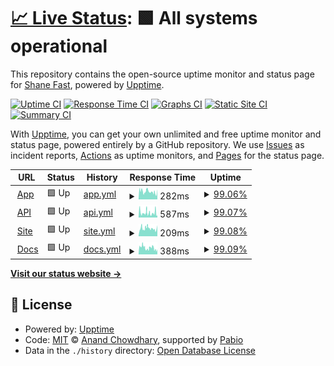 # [📈 Live Status](https://status.testronaut.app): <!--live status--> **🟩 All systems operational**

This repository contains the open-source uptime monitor and status page for [Shane Fast](https://status.testronaut.app), powered by [Upptime](https://github.com/upptime/upptime).

[![Uptime CI](https://github.com/scfast/testronaut-status/workflows/Uptime%20CI/badge.svg)](https://github.com/scfast/testronaut-status/actions?query=workflow%3A%22Uptime+CI%22)
[![Response Time CI](https://github.com/scfast/testronaut-status/workflows/Response%20Time%20CI/badge.svg)](https://github.com/scfast/testronaut-status/actions?query=workflow%3A%22Response+Time+CI%22)
[![Graphs CI](https://github.com/scfast/testronaut-status/workflows/Graphs%20CI/badge.svg)](https://github.com/scfast/testronaut-status/actions?query=workflow%3A%22Graphs+CI%22)
[![Static Site CI](https://github.com/scfast/testronaut-status/workflows/Static%20Site%20CI/badge.svg)](https://github.com/scfast/testronaut-status/actions?query=workflow%3A%22Static+Site+CI%22)
[![Summary CI](https://github.com/scfast/testronaut-status/workflows/Summary%20CI/badge.svg)](https://github.com/scfast/testronaut-status/actions?query=workflow%3A%22Summary+CI%22)

With [Upptime](https://upptime.js.org), you can get your own unlimited and free uptime monitor and status page, powered entirely by a GitHub repository. We use [Issues](https://github.com/scfast/testronaut-status/issues) as incident reports, [Actions](https://github.com/scfast/testronaut-status/actions) as uptime monitors, and [Pages](https://status.testronaut.app) for the status page.

<!--start: status pages-->
<!-- This summary is generated by Upptime (https://github.com/upptime/upptime) -->
<!-- Do not edit this manually, your changes will be overwritten -->
<!-- prettier-ignore -->
| URL | Status | History | Response Time | Uptime |
| --- | ------ | ------- | ------------- | ------ |
| <img alt="" src="https://icons.duckduckgo.com/ip3/mission.testronaut.app.ico" height="13"> [App](https://mission.testronaut.app/api/health) | 🟩 Up | [app.yml](https://github.com/mission-testronaut/testronaut-status/commits/HEAD/history/app.yml) | <details><summary><img alt="Response time graph" src="./graphs/app/response-time-week.png" height="20"> 282ms</summary><br><a href="https://status.testronaut.app/history/app"><img alt="Response time 411" src="https://img.shields.io/endpoint?url=https%3A%2F%2Fraw.githubusercontent.com%2Fmission-testronaut%2Ftestronaut-status%2FHEAD%2Fapi%2Fapp%2Fresponse-time.json"></a><br><a href="https://status.testronaut.app/history/app"><img alt="24-hour response time 266" src="https://img.shields.io/endpoint?url=https%3A%2F%2Fraw.githubusercontent.com%2Fmission-testronaut%2Ftestronaut-status%2FHEAD%2Fapi%2Fapp%2Fresponse-time-day.json"></a><br><a href="https://status.testronaut.app/history/app"><img alt="7-day response time 282" src="https://img.shields.io/endpoint?url=https%3A%2F%2Fraw.githubusercontent.com%2Fmission-testronaut%2Ftestronaut-status%2FHEAD%2Fapi%2Fapp%2Fresponse-time-week.json"></a><br><a href="https://status.testronaut.app/history/app"><img alt="30-day response time 411" src="https://img.shields.io/endpoint?url=https%3A%2F%2Fraw.githubusercontent.com%2Fmission-testronaut%2Ftestronaut-status%2FHEAD%2Fapi%2Fapp%2Fresponse-time-month.json"></a><br><a href="https://status.testronaut.app/history/app"><img alt="1-year response time 411" src="https://img.shields.io/endpoint?url=https%3A%2F%2Fraw.githubusercontent.com%2Fmission-testronaut%2Ftestronaut-status%2FHEAD%2Fapi%2Fapp%2Fresponse-time-year.json"></a></details> | <details><summary><a href="https://status.testronaut.app/history/app">99.06%</a></summary><a href="https://status.testronaut.app/history/app"><img alt="All-time uptime 99.34%" src="https://img.shields.io/endpoint?url=https%3A%2F%2Fraw.githubusercontent.com%2Fmission-testronaut%2Ftestronaut-status%2FHEAD%2Fapi%2Fapp%2Fuptime.json"></a><br><a href="https://status.testronaut.app/history/app"><img alt="24-hour uptime 100.00%" src="https://img.shields.io/endpoint?url=https%3A%2F%2Fraw.githubusercontent.com%2Fmission-testronaut%2Ftestronaut-status%2FHEAD%2Fapi%2Fapp%2Fuptime-day.json"></a><br><a href="https://status.testronaut.app/history/app"><img alt="7-day uptime 99.06%" src="https://img.shields.io/endpoint?url=https%3A%2F%2Fraw.githubusercontent.com%2Fmission-testronaut%2Ftestronaut-status%2FHEAD%2Fapi%2Fapp%2Fuptime-week.json"></a><br><a href="https://status.testronaut.app/history/app"><img alt="30-day uptime 99.34%" src="https://img.shields.io/endpoint?url=https%3A%2F%2Fraw.githubusercontent.com%2Fmission-testronaut%2Ftestronaut-status%2FHEAD%2Fapi%2Fapp%2Fuptime-month.json"></a><br><a href="https://status.testronaut.app/history/app"><img alt="1-year uptime 99.34%" src="https://img.shields.io/endpoint?url=https%3A%2F%2Fraw.githubusercontent.com%2Fmission-testronaut%2Ftestronaut-status%2FHEAD%2Fapi%2Fapp%2Fuptime-year.json"></a></details>
| <img alt="" src="https://icons.duckduckgo.com/ip3/api.testronaut.app.ico" height="13"> [API](https://api.testronaut.app/api/health) | 🟩 Up | [api.yml](https://github.com/mission-testronaut/testronaut-status/commits/HEAD/history/api.yml) | <details><summary><img alt="Response time graph" src="./graphs/api/response-time-week.png" height="20"> 587ms</summary><br><a href="https://status.testronaut.app/history/api"><img alt="Response time 616" src="https://img.shields.io/endpoint?url=https%3A%2F%2Fraw.githubusercontent.com%2Fmission-testronaut%2Ftestronaut-status%2FHEAD%2Fapi%2Fapi%2Fresponse-time.json"></a><br><a href="https://status.testronaut.app/history/api"><img alt="24-hour response time 626" src="https://img.shields.io/endpoint?url=https%3A%2F%2Fraw.githubusercontent.com%2Fmission-testronaut%2Ftestronaut-status%2FHEAD%2Fapi%2Fapi%2Fresponse-time-day.json"></a><br><a href="https://status.testronaut.app/history/api"><img alt="7-day response time 587" src="https://img.shields.io/endpoint?url=https%3A%2F%2Fraw.githubusercontent.com%2Fmission-testronaut%2Ftestronaut-status%2FHEAD%2Fapi%2Fapi%2Fresponse-time-week.json"></a><br><a href="https://status.testronaut.app/history/api"><img alt="30-day response time 616" src="https://img.shields.io/endpoint?url=https%3A%2F%2Fraw.githubusercontent.com%2Fmission-testronaut%2Ftestronaut-status%2FHEAD%2Fapi%2Fapi%2Fresponse-time-month.json"></a><br><a href="https://status.testronaut.app/history/api"><img alt="1-year response time 616" src="https://img.shields.io/endpoint?url=https%3A%2F%2Fraw.githubusercontent.com%2Fmission-testronaut%2Ftestronaut-status%2FHEAD%2Fapi%2Fapi%2Fresponse-time-year.json"></a></details> | <details><summary><a href="https://status.testronaut.app/history/api">99.07%</a></summary><a href="https://status.testronaut.app/history/api"><img alt="All-time uptime 99.35%" src="https://img.shields.io/endpoint?url=https%3A%2F%2Fraw.githubusercontent.com%2Fmission-testronaut%2Ftestronaut-status%2FHEAD%2Fapi%2Fapi%2Fuptime.json"></a><br><a href="https://status.testronaut.app/history/api"><img alt="24-hour uptime 100.00%" src="https://img.shields.io/endpoint?url=https%3A%2F%2Fraw.githubusercontent.com%2Fmission-testronaut%2Ftestronaut-status%2FHEAD%2Fapi%2Fapi%2Fuptime-day.json"></a><br><a href="https://status.testronaut.app/history/api"><img alt="7-day uptime 99.07%" src="https://img.shields.io/endpoint?url=https%3A%2F%2Fraw.githubusercontent.com%2Fmission-testronaut%2Ftestronaut-status%2FHEAD%2Fapi%2Fapi%2Fuptime-week.json"></a><br><a href="https://status.testronaut.app/history/api"><img alt="30-day uptime 99.35%" src="https://img.shields.io/endpoint?url=https%3A%2F%2Fraw.githubusercontent.com%2Fmission-testronaut%2Ftestronaut-status%2FHEAD%2Fapi%2Fapi%2Fuptime-month.json"></a><br><a href="https://status.testronaut.app/history/api"><img alt="1-year uptime 99.35%" src="https://img.shields.io/endpoint?url=https%3A%2F%2Fraw.githubusercontent.com%2Fmission-testronaut%2Ftestronaut-status%2FHEAD%2Fapi%2Fapi%2Fuptime-year.json"></a></details>
| <img alt="" src="https://icons.duckduckgo.com/ip3/testronaut.app.ico" height="13"> [Site](https://testronaut.app) | 🟩 Up | [site.yml](https://github.com/mission-testronaut/testronaut-status/commits/HEAD/history/site.yml) | <details><summary><img alt="Response time graph" src="./graphs/site/response-time-week.png" height="20"> 209ms</summary><br><a href="https://status.testronaut.app/history/site"><img alt="Response time 292" src="https://img.shields.io/endpoint?url=https%3A%2F%2Fraw.githubusercontent.com%2Fmission-testronaut%2Ftestronaut-status%2FHEAD%2Fapi%2Fsite%2Fresponse-time.json"></a><br><a href="https://status.testronaut.app/history/site"><img alt="24-hour response time 181" src="https://img.shields.io/endpoint?url=https%3A%2F%2Fraw.githubusercontent.com%2Fmission-testronaut%2Ftestronaut-status%2FHEAD%2Fapi%2Fsite%2Fresponse-time-day.json"></a><br><a href="https://status.testronaut.app/history/site"><img alt="7-day response time 209" src="https://img.shields.io/endpoint?url=https%3A%2F%2Fraw.githubusercontent.com%2Fmission-testronaut%2Ftestronaut-status%2FHEAD%2Fapi%2Fsite%2Fresponse-time-week.json"></a><br><a href="https://status.testronaut.app/history/site"><img alt="30-day response time 292" src="https://img.shields.io/endpoint?url=https%3A%2F%2Fraw.githubusercontent.com%2Fmission-testronaut%2Ftestronaut-status%2FHEAD%2Fapi%2Fsite%2Fresponse-time-month.json"></a><br><a href="https://status.testronaut.app/history/site"><img alt="1-year response time 292" src="https://img.shields.io/endpoint?url=https%3A%2F%2Fraw.githubusercontent.com%2Fmission-testronaut%2Ftestronaut-status%2FHEAD%2Fapi%2Fsite%2Fresponse-time-year.json"></a></details> | <details><summary><a href="https://status.testronaut.app/history/site">99.08%</a></summary><a href="https://status.testronaut.app/history/site"><img alt="All-time uptime 99.39%" src="https://img.shields.io/endpoint?url=https%3A%2F%2Fraw.githubusercontent.com%2Fmission-testronaut%2Ftestronaut-status%2FHEAD%2Fapi%2Fsite%2Fuptime.json"></a><br><a href="https://status.testronaut.app/history/site"><img alt="24-hour uptime 100.00%" src="https://img.shields.io/endpoint?url=https%3A%2F%2Fraw.githubusercontent.com%2Fmission-testronaut%2Ftestronaut-status%2FHEAD%2Fapi%2Fsite%2Fuptime-day.json"></a><br><a href="https://status.testronaut.app/history/site"><img alt="7-day uptime 99.08%" src="https://img.shields.io/endpoint?url=https%3A%2F%2Fraw.githubusercontent.com%2Fmission-testronaut%2Ftestronaut-status%2FHEAD%2Fapi%2Fsite%2Fuptime-week.json"></a><br><a href="https://status.testronaut.app/history/site"><img alt="30-day uptime 99.39%" src="https://img.shields.io/endpoint?url=https%3A%2F%2Fraw.githubusercontent.com%2Fmission-testronaut%2Ftestronaut-status%2FHEAD%2Fapi%2Fsite%2Fuptime-month.json"></a><br><a href="https://status.testronaut.app/history/site"><img alt="1-year uptime 99.39%" src="https://img.shields.io/endpoint?url=https%3A%2F%2Fraw.githubusercontent.com%2Fmission-testronaut%2Ftestronaut-status%2FHEAD%2Fapi%2Fsite%2Fuptime-year.json"></a></details>
| <img alt="" src="https://icons.duckduckgo.com/ip3/docs.testronaut.app.ico" height="13"> [Docs](https://docs.testronaut.app) | 🟩 Up | [docs.yml](https://github.com/mission-testronaut/testronaut-status/commits/HEAD/history/docs.yml) | <details><summary><img alt="Response time graph" src="./graphs/docs/response-time-week.png" height="20"> 388ms</summary><br><a href="https://status.testronaut.app/history/docs"><img alt="Response time 404" src="https://img.shields.io/endpoint?url=https%3A%2F%2Fraw.githubusercontent.com%2Fmission-testronaut%2Ftestronaut-status%2FHEAD%2Fapi%2Fdocs%2Fresponse-time.json"></a><br><a href="https://status.testronaut.app/history/docs"><img alt="24-hour response time 786" src="https://img.shields.io/endpoint?url=https%3A%2F%2Fraw.githubusercontent.com%2Fmission-testronaut%2Ftestronaut-status%2FHEAD%2Fapi%2Fdocs%2Fresponse-time-day.json"></a><br><a href="https://status.testronaut.app/history/docs"><img alt="7-day response time 388" src="https://img.shields.io/endpoint?url=https%3A%2F%2Fraw.githubusercontent.com%2Fmission-testronaut%2Ftestronaut-status%2FHEAD%2Fapi%2Fdocs%2Fresponse-time-week.json"></a><br><a href="https://status.testronaut.app/history/docs"><img alt="30-day response time 404" src="https://img.shields.io/endpoint?url=https%3A%2F%2Fraw.githubusercontent.com%2Fmission-testronaut%2Ftestronaut-status%2FHEAD%2Fapi%2Fdocs%2Fresponse-time-month.json"></a><br><a href="https://status.testronaut.app/history/docs"><img alt="1-year response time 404" src="https://img.shields.io/endpoint?url=https%3A%2F%2Fraw.githubusercontent.com%2Fmission-testronaut%2Ftestronaut-status%2FHEAD%2Fapi%2Fdocs%2Fresponse-time-year.json"></a></details> | <details><summary><a href="https://status.testronaut.app/history/docs">99.09%</a></summary><a href="https://status.testronaut.app/history/docs"><img alt="All-time uptime 99.35%" src="https://img.shields.io/endpoint?url=https%3A%2F%2Fraw.githubusercontent.com%2Fmission-testronaut%2Ftestronaut-status%2FHEAD%2Fapi%2Fdocs%2Fuptime.json"></a><br><a href="https://status.testronaut.app/history/docs"><img alt="24-hour uptime 100.00%" src="https://img.shields.io/endpoint?url=https%3A%2F%2Fraw.githubusercontent.com%2Fmission-testronaut%2Ftestronaut-status%2FHEAD%2Fapi%2Fdocs%2Fuptime-day.json"></a><br><a href="https://status.testronaut.app/history/docs"><img alt="7-day uptime 99.09%" src="https://img.shields.io/endpoint?url=https%3A%2F%2Fraw.githubusercontent.com%2Fmission-testronaut%2Ftestronaut-status%2FHEAD%2Fapi%2Fdocs%2Fuptime-week.json"></a><br><a href="https://status.testronaut.app/history/docs"><img alt="30-day uptime 99.35%" src="https://img.shields.io/endpoint?url=https%3A%2F%2Fraw.githubusercontent.com%2Fmission-testronaut%2Ftestronaut-status%2FHEAD%2Fapi%2Fdocs%2Fuptime-month.json"></a><br><a href="https://status.testronaut.app/history/docs"><img alt="1-year uptime 99.35%" src="https://img.shields.io/endpoint?url=https%3A%2F%2Fraw.githubusercontent.com%2Fmission-testronaut%2Ftestronaut-status%2FHEAD%2Fapi%2Fdocs%2Fuptime-year.json"></a></details>

<!--end: status pages-->

[**Visit our status website →**](https://status.testronaut.app)

## 📄 License

- Powered by: [Upptime](https://github.com/upptime/upptime)
- Code: [MIT](./LICENSE) © [Anand Chowdhary](https://anandchowdhary.com), supported by [Pabio](https://pabio.com)
- Data in the `./history` directory: [Open Database License](https://opendatacommons.org/licenses/odbl/1-0/)
